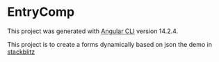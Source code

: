 # EntryComp

This project was generated with [Angular CLI](https://github.com/angular/angular-cli) version 14.2.4.

This project is to create a forms dynamically based on json the demo in [stackblitz](https://stackblitz.com/edit/angular-epxhaw?file=src%2Fapp%2Fapp.component.ts)
